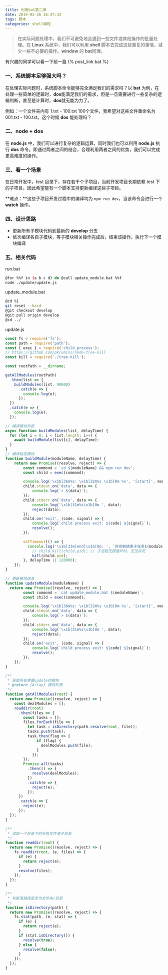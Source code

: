 ```yaml
---
title: 利用bat第二弹
date: 2019-03-26 16:47:33
tags: 脚本
categories: shell编程
---
```


> 在实际问题处理中，我们不可避免地会遇到一些文件或其他操作的批量处理。在 **Linux** 系统中，我们可以利用 **shell** 脚本去完成这些重复的事情，减少一些不必要的操作。**window** 的 **bat**同理。

有兴趣的同学可以看一下前一篇 {% post_link bat %}

### 一、系统脚本足够强大吗？

在处理实际问题时，系统脚本命令能够完全满足我们的需求吗？以 **bat** 为例，在处理一些简单的逻辑时，**dos**能满足我们的需求，但是一旦需要进行一些复杂的逻辑判断，甚至是计算时，**dos**就无能为力了。

例如：一个文件夹内有 1.txt - 100.txt 100个文件，我希望对这些文件重命名为 001.txt - 100.txt。这个时候 **dos** 能处理吗？

### 二、node + dos

在 **node.js** 中，我们可以进行复杂的逻辑运算，同时我们也可以利用 **node.js** 执行 **dos** 命令。即通过两者之间的结合，合理利用两者之间的优势，我们可以完成更高难度的操作。

### 三、看一个场景

在日常开发中，test 目录下，存在若干个子项目，当前开发项目长期依赖 test 下的子项目，因此希望能有一个脚本支持更新编译这些子项目。

**难点：**这些子项目开发过程中的编译均为 `npm run dev`，当该命令会进行一个 **watch** 操作。

### 四、设计思路

- 更新所有子模块代码到最新的 **develop** 分支
- 依次编译各自子模块，等子模块相关操作完成后，结束该操作，执行下一个模块编译

### 五、相关代码

run.bat
``` bash
@for %%f in (a b c d) do @call update_module.bat %%f
node ./update/update.js
```

update_module.bat
``` bash
@cd %1
git reset --hard
@git checkout develop
@git pull origin develop
@cd ../
```

update.js
``` javascript
const fs = require('fs');
const path = require('path');
const { exec } = require('child_process');
// https://github.com/pkrumins/node-tree-kill
const kill = require('./tree-kill');

const rootPath = __dirname;

getAllModules(rootPath)
  .then(list => {
    buildModules(list, 90000)
      .catch(e => {
        console.log(e);
      });
  })
  .catch(e => {
    console.log(e);
  });

// 编译模块列表
async function buildModules(list, delayTime) {
  for (let i = 0; i < list.length; i++) {
    await buildModule(list[i], delayTime);
  }
}
// 编译指定模块
function buildModule(moduleName, delayTime) {
    return new Promise((resolve, reject) => {
        const commond = `cd ${moduleName} && npm run dev`;
        const child = exec(commond);

        console.log('\x1b[36m%s: \x1b[32m%s \x1b[0m %s', '[start]', moduleName, commond);
        child.stdout.on('data', data => {
            console.log(`> ${data}`);
        });
        child.stderr.on('data', data => {
            console.log('\x1b[31m%s\x1b[0m ', data);
            reject(data);
        });
        child.on('exit', (code, signal) => {
            console.log(`child process exit: ${code} ${signal}`);
            resolve();
        });

        setTimeout(() => {
          console.log('\x1b[33m[end]\x1b[0m: ', `时间到结束子任务${moduleName}`);
            // child.kill(child.pid); // 子进程无限循环时，无法杀死
            kill(child.pid);
        }, delayTime || 120000);
    });
}

// 更新模块信息
function updateModule(moduleName) {
  return new Promise((resolve, reject) => {
        const commond = `cat update_module.bat ${moduleName}`;
        const child = exec(commond);

        console.log('\x1b[36m%s: \x1b[32m%s \x1b[0m %s', '[start]', moduleName, commond);
        child.stdout.on('data', data => {
            console.log(`> ${data}`);
        });
        child.stderr.on('data', data => {
            console.log('\x1b[31m%s\x1b[0m ', data);
            reject(data);
        });
        child.on('exit', (code, signal) => {
            console.log(`child process exit: ${code} ${signal}`);
            resolve();
        });
    });
}

/**
 * 获取所有需要update的模块
 * @return {Array} 模块列表
 */
function getAllModules(root) {
  return new Promise((resolve, reject) => {
    const dealModules = [];
    readdir(root)
      .then(files => {
        const tasks = [];
        files.forEach(file => {
          let task = isDirectory(path.resolve(root, file));
          tasks.push(task);
          task.then(flag => {
              if (flag) {
                dealModules.push(file);
              }
            });
        });
        Promise.all(tasks)
          .then(() => {
            resolve(dealModules);
          })
          .catch(e => {
            reject(e);
          });
      })
      .catch(e => {
        reject(e);
      });
  });
}

/**
 * 读取一个目录下的所有文件或子目录
 */
function readdir(root) {
  return new Promise((resolve, reject) => {
    fs.readdir(root, (e, files) => {
      if (e) {
        return reject(e);
      }
      resolve(files);
    });
  });
}

/**
 * 判断某路径是否为文件夹/目录
 */
function isDirectory(path) {
  return new Promise((resolve, reject) => {
    fs.stat(path, (e, stat) => {
      if (e) {
        return reject(e);
      }
      if (stat.isDirectory()) {
        resolve(true);
      } else {
        resolve(false);
      }
    });
  });
}
```